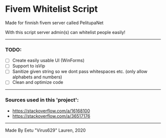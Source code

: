 # Fivem Whitelist Script

<p>Made for finnish fivem server called PelitupaNet</p>
<p>With this script server admin(s) can whitelist people easily!</p>

---

### TODO:

- [ ] Create easily usable UI (WinForms)
- [ ] Support to isVip
- [ ] Sanitize given string so we dont pass whitespaces etc. (only allow alphabets and numbers)
- [ ] Clean and optimize code

---

### Sources used in this 'project':
- https://stackoverflow.com/a/16168100
- https://stackoverflow.com/a/36517176

---

<p>Made By Eetu "Virus629" Lauren, 2020